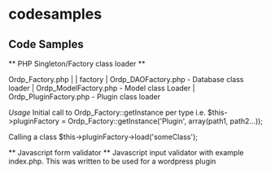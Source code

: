 codesamples
===========

Code Samples
--------------

** PHP Singleton/Factory class loader **

Ordp_Factory.php
|
| factory
 | Ordp_DAOFactory.php - Database class loader
 | Ordp_ModelFactory.php - Model class Loader
 | Ordp_PluginFactory.php - Plugin class loader

*Usage*
Initial call to Ordp_Factory::getInstance per type
i.e. $this->pluginFactory = Ordp_Factory::getInstance('Plugin', array(path1, path2...));

Calling a class
$this->pluginFactory->load('someClass');

** Javascript form validator **
Javascript input validator with example index.php. This was written to be used for a wordpress plugin 
